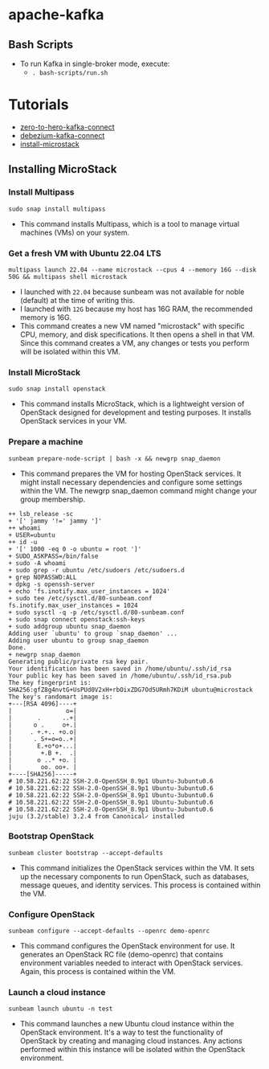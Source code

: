 # apache-kafka

## Bash Scripts
* To run Kafka in single-broker mode, execute:
  * ```. bash-scripts/run.sh```

# Tutorials
* [zero-to-hero-kafka-connect](https://github.com/confluentinc/demo-scene/blob/master/kafka-connect-zero-to-hero/demo_zero-to-hero-with-kafka-connect.adoc)
* [debezium-kafka-connect](https://debezium.io/documentation/reference/stable/architecture.html)
* [install-microstack](https://microstack.run)

## Installing MicroStack
### Install Multipass
```sudo snap install multipass```
* This command installs Multipass, which is a tool to manage virtual machines (VMs) on your system.
### Get a fresh VM with Ubuntu 22.04 LTS
```multipass launch 22.04 --name microstack --cpus 4 --memory 16G --disk 50G && multipass shell microstack```
* I launched with ```22.04``` because sunbeam was not available for noble (default) at the time of writing this.
* I launched with ```12G``` because my host has 16G RAM, the recommended memory is 16G.
* This command creates a new VM named "microstack" with specific CPU, memory, and disk specifications. It then opens a shell in that VM. Since this command creates a VM, any changes or tests you perform will be isolated within this VM.
### Install MicroStack
```sudo snap install openstack```
* This command installs MicroStack, which is a lightweight version of OpenStack designed for development and testing purposes. It installs OpenStack services in your VM.
### Prepare a machine
```sunbeam prepare-node-script | bash -x && newgrp snap_daemon```
* This command prepares the VM for hosting OpenStack services. It might install necessary dependencies and configure some settings within the VM. The newgrp snap_daemon command might change your group membership.
```
++ lsb_release -sc
+ '[' jammy '!=' jammy ']'
++ whoami
+ USER=ubuntu
++ id -u
+ '[' 1000 -eq 0 -o ubuntu = root ']'
+ SUDO_ASKPASS=/bin/false
+ sudo -A whoami
+ sudo grep -r ubuntu /etc/sudoers /etc/sudoers.d
+ grep NOPASSWD:ALL
+ dpkg -s openssh-server
+ echo 'fs.inotify.max_user_instances = 1024'
+ sudo tee /etc/sysctl.d/80-sunbeam.conf
fs.inotify.max_user_instances = 1024
+ sudo sysctl -q -p /etc/sysctl.d/80-sunbeam.conf
+ sudo snap connect openstack:ssh-keys
+ sudo addgroup ubuntu snap_daemon
Adding user `ubuntu' to group `snap_daemon' ...
Adding user ubuntu to group snap_daemon
Done.
+ newgrp snap_daemon
Generating public/private rsa key pair.
Your identification has been saved in /home/ubuntu/.ssh/id_rsa
Your public key has been saved in /home/ubuntu/.ssh/id_rsa.pub
The key fingerprint is:
SHA256:gfZ8g4nvtG+UsPUd0V2xH+rbOixZDG7Od5URmh7KDiM ubuntu@microstack
The key's randomart image is:
+---[RSA 4096]----+
|               o=|
|       .      ..+|
|      o .     o+.|
|     . +.+.. +o.o|
|      . S+=o=o..+|
|       E.+o*o+...|
|        +.B +.  .|
|       o ..* +o. |
|        oo. oo+. |
+----[SHA256]-----+
# 10.58.221.62:22 SSH-2.0-OpenSSH_8.9p1 Ubuntu-3ubuntu0.6
# 10.58.221.62:22 SSH-2.0-OpenSSH_8.9p1 Ubuntu-3ubuntu0.6
# 10.58.221.62:22 SSH-2.0-OpenSSH_8.9p1 Ubuntu-3ubuntu0.6
# 10.58.221.62:22 SSH-2.0-OpenSSH_8.9p1 Ubuntu-3ubuntu0.6
# 10.58.221.62:22 SSH-2.0-OpenSSH_8.9p1 Ubuntu-3ubuntu0.6
juju (3.2/stable) 3.2.4 from Canonical✓ installed
```
### Bootstrap OpenStack
```sunbeam cluster bootstrap --accept-defaults```
* This command initializes the OpenStack services within the VM. It sets up the necessary components to run OpenStack, such as databases, message queues, and identity services. This process is contained within the VM.
### Configure OpenStack
```sunbeam configure --accept-defaults --openrc demo-openrc```
* This command configures the OpenStack environment for use. It generates an OpenStack RC file (demo-openrc) that contains environment variables needed to interact with OpenStack services. Again, this process is contained within the VM.
### Launch a cloud instance
```sunbeam launch ubuntu -n test```
* This command launches a new Ubuntu cloud instance within the OpenStack environment. It's a way to test the functionality of OpenStack by creating and managing cloud instances. Any actions performed within this instance will be isolated within the OpenStack environment.
